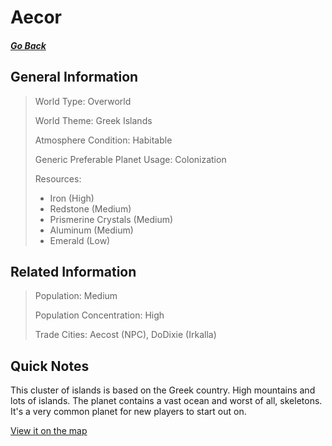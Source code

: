 # Aecor

##### [Go Back](/wiki/space#planets)

## General Information

> World Type: Overworld
>
> World Theme: Greek Islands
>
> Atmosphere Condition: Habitable
>
> Generic Preferable Planet Usage: Colonization
>
> Resources:
> - Iron (High)
> - Redstone (Medium)
> - Prismerine Crystals (Medium)
> - Aluminum (Medium)
> - Emerald (Low)

## Related Information

> Population: Medium
>
> Population Concentration: High
>
> Trade Cities: Aecost (NPC), DoDixie (Irkalla)

## Quick Notes

This cluster of islands is based on the Greek country. High mountains and lots of islands. The planet contains a vast ocean and worst of all, skeletons. It's a very common planet for new players to start out on.

[View it on the map](https://dynmap.starlegacy.net/?worldname=Aecor)
